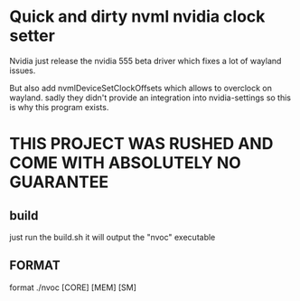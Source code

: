 # Quick and dirty nvml nvidia clock setter

Nvidia just release the nvidia 555 beta driver which fixes a lot of wayland issues.

But also add nvmlDeviceSetClockOffsets which allows to overclock on wayland.
sadly they didn't provide an integration into nvidia-settings so this is why this program exists.

# THIS PROJECT WAS RUSHED AND COME WITH ABSOLUTELY NO GUARANTEE

## build

just run the build.sh it will output the "nvoc" executable

## FORMAT

format ./nvoc [CORE] [MEM] [SM]
